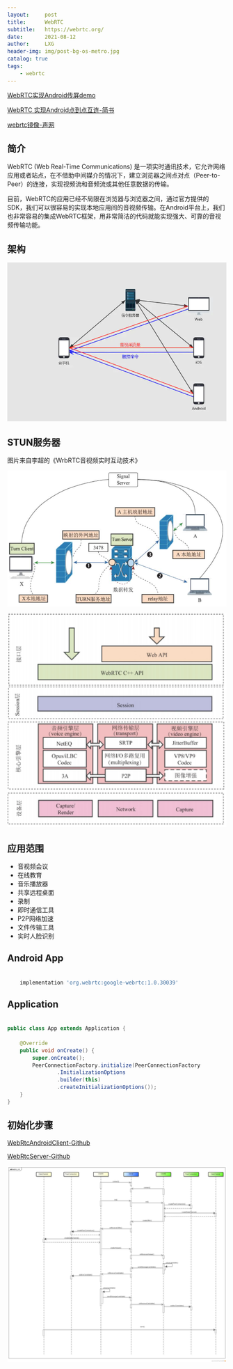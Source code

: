 ```yaml
---
layout:     post
title:      WebRTC
subtitle:   https://webrtc.org/
date:       2021-08-12
author:     LXG
header-img: img/post-bg-os-metro.jpg
catalog: true
tags:
    - webrtc
---
```


[WebRTC实现Android传屏demo](https://codezjx.com/posts/webrtc-android-demo/)

[WebRTC 实现Android点到点互连-简书](https://www.jianshu.com/p/2a760b56e3a9)

[webrtc镜像-声网](https://webrtc.org.cn/mirror/)

## 简介

WebRTC (Web Real-Time Communications) 是一项实时通讯技术，它允许网络应用或者站点，在不借助中间媒介的情况下，建立浏览器之间点对点（Peer-to-Peer）的连接，实现视频流和音频流或其他任意数据的传输。

目前，WebRTC的应用已经不局限在浏览器与浏览器之间，通过官方提供的SDK，我们可以很容易的实现本地应用间的音视频传输。在Android平台上，我们也非常容易的集成WebRTC框架，用非常简洁的代码就能实现强大、可靠的音视频传输功能。

## 架构

![webrtc_arch](/images/webrtc/webrtc_arch.webp)

## STUN服务器

图片来自李超的《WrbRTC音视频实时互动技术》

![webrtc_stun](/images/webrtc/webrtc_stun.png)

![webrtc_arch_2](/images/webrtc/webrtc_arch_2.png)

## 应用范围

* 音视频会议
* 在线教育
* 音乐播放器
* 共享远程桌面
* 录制
* 即时通信工具
* P2P网络加速
* 文件传输工具
* 实时人脸识别

## Android App

```gradle

    implementation 'org.webrtc:google-webrtc:1.0.30039'

```

## Application

```java

public class App extends Application {

    @Override
    public void onCreate() {
        super.onCreate();
        PeerConnectionFactory.initialize(PeerConnectionFactory
                .InitializationOptions
                .builder(this)
                .createInitializationOptions());
    }
}

```

## 初始化步骤

[WebRtcAndroidClient-Github](https://github.com/matthewYang92/WebRtcAndroidClient)

[WebRtcServer-Github](https://github.com/matthewYang92/WebRtcServer)

![webrtc_init](/images/webrtc/webrtc_init.png)







